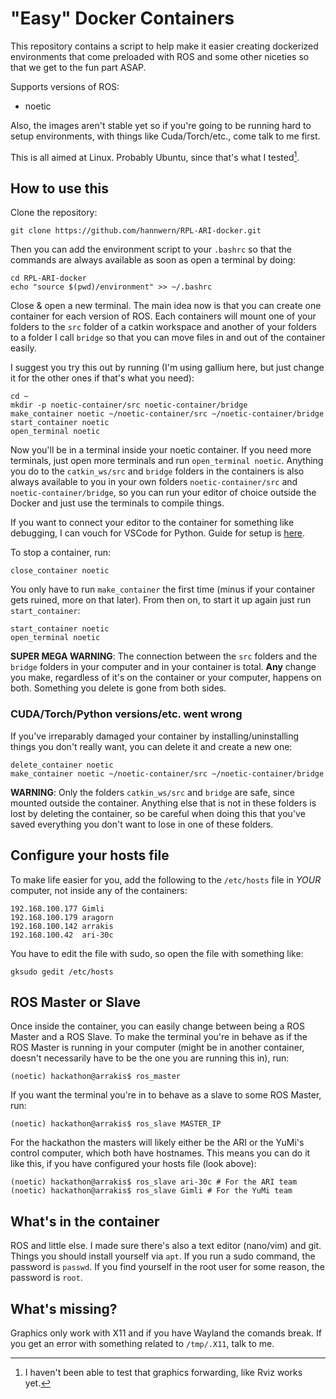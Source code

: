 # "Easy" Docker Containers

This repository contains a script to help make it easier creating dockerized environments that come preloaded with ROS and some other niceties so that we get to the fun part ASAP.

Supports versions of ROS:
- noetic

Also, the images aren't stable yet so if you're going to be running hard to setup environments, with things like Cuda/Torch/etc., come talk to me first.

This is all aimed at Linux. Probably Ubuntu, since that's what I tested[^*].

[^*]: I haven't been able to test that graphics forwarding, like Rviz works yet.

## How to use this

Clone the repository:
```
git clone https://github.com/hannwern/RPL-ARI-docker.git
```

Then you can add the environment script to your `.bashrc` so that the commands are always available as soon as open a terminal by doing:
```
cd RPL-ARI-docker
echo "source $(pwd)/environment" >> ~/.bashrc
```

Close & open a new terminal. The main idea now is that you can create one container for each version of ROS. Each containers will mount one of your folders to the `src` folder of a catkin workspace and another of your folders to a folder I call `bridge` so that you can move files in and out of the container easily.

I suggest you try this out by running (I'm using gallium here, but just change it for the other ones if that's what you need):
```
cd ~
mkdir -p noetic-container/src noetic-container/bridge
make_container noetic ~/noetic-container/src ~/noetic-container/bridge
start_container noetic
open_terminal noetic
```

Now you'll be in a terminal inside your noetic container. If you need more terminals, just open more terminals and run `open_terminal noetic`. Anything you do to the `catkin_ws/src` and `bridge` folders in the containers is also always available to you in your own folders `noetic-container/src` and `noetic-container/bridge`, so you can run your editor of choice outside the Docker and just use the terminals to compile things.

If you want to connect your editor to the container for something like debugging, I can vouch for VSCode for Python. Guide for setup is [here](https://code.visualstudio.com/docs/devcontainers/tutorial).

To stop a container, run:
```
close_container noetic
```
You only have to run `make_container` the first time (minus if your container gets ruined, more on that later). From then on, to start it up again just run `start_container`:
```
start_container noetic
open_terminal noetic
```

**SUPER MEGA WARNING**: The connection between the `src` folders and the `bridge` folders in your computer and in your container is total. **Any** change you make, regardless of it's on the container or your computer, happens on both. Something you delete is gone from both sides.

### CUDA/Torch/Python versions/etc. went wrong
If you've irreparably damaged your container by installing/uninstalling things you don't really want, you can delete it and create a new one:
```
delete_container noetic
make_container noetic ~/noetic-container/src ~/noetic-container/bridge
```

**WARNING**: Only the folders `catkin_ws/src` and `bridge` are safe, since mounted outside the container. Anything else that is not in these folders is lost by deleting the container, so be careful when doing this that you've saved everything you don't want to lose in one of these folders.

## Configure your hosts file

To make life easier for you, add the following to the `/etc/hosts` file in *YOUR* computer, not inside any of the containers:
```
192.168.100.177 Gimli
192.168.100.179 aragorn
192.168.100.142 arrakis
192.168.100.42  ari-30c
```

You have to edit the file with sudo, so open the file with something like:
```
gksudo gedit /etc/hosts
```

## ROS Master or Slave

Once inside the container, you can easily change between being a ROS Master and a ROS Slave. To make the terminal you're in behave as if the ROS Master is running in your computer (might be in another container, doesn't necessarily have to be the one you are running this in), run:
```
(noetic) hackathon@arrakis$ ros_master
```

If you want the terminal you're in to behave as a slave to some ROS Master, run:
```
(noetic) hackathon@arrakis$ ros_slave MASTER_IP
```

For the hackathon the masters will likely either be the ARI or the YuMi's control computer, which both have hostnames. This means you can do it like this, if you have configured your hosts file (look above):
```
(noetic) hackathon@arrakis$ ros_slave ari-30c # For the ARI team
(noetic) hackathon@arrakis$ ros_slave Gimli # For the YuMi team
```

## What's in the container

ROS and little else. I made sure there's also a text editor (nano/vim) and git. Things you should install yourself via `apt`. If you run a sudo command, the password is `passwd`. If you find yourself in the root user for some reason, the password is `root`.

## What's missing?

Graphics only work with X11 and if you have Wayland the comands break. If you get an error with something related to `/tmp/.X11`, talk to me.